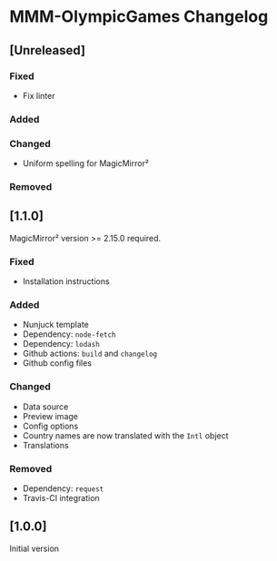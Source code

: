 # MMM-OlympicGames Changelog

## [Unreleased]

### Fixed

* Fix linter
### Added

### Changed

* Uniform spelling for MagicMirror²
### Removed

## [1.1.0]

MagicMirror² version >= 2.15.0 required.

### Fixed

* Installation instructions

### Added

* Nunjuck template
* Dependency: `node-fetch`
* Dependency: `lodash`
* Github actions: `build` and `changelog`
* Github config files

### Changed

* Data source
* Preview image
* Config options
* Country names are now translated with the `Intl` object
* Translations

### Removed

* Dependency: `request`
* Travis-CI integration

## [1.0.0]

Initial version
